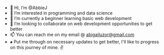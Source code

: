 - 👋 Hi, I’m @AbbieJ
- 👀 I’m interested in programming and data science
- 🌱 I’m currently a beginner learning basic web development 
- 💞️ I’m looking to collaborate on web development opportunities to get better
- 📫 You can reach me on my email @ abigailuzor@gmail.com
- ♠️ Put me through on necessary updates to get better, I'll like to progress on this journey of mine. ✌️ 
<!---
AbbieJ/AbbieJ is a ✨ special ✨ repository because its `README.md` (this file) appears on your GitHub profile.
You can click the Preview link to take a look at your changes.
--->
